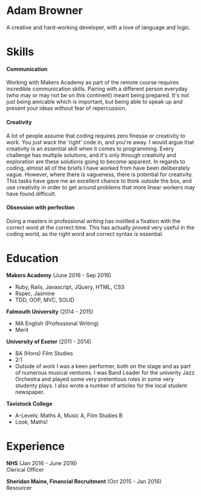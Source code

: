 # Adam Browner

A creative and hard-working developer, with a love of language and logic.

# Skills
#### Communication
Working with Makers Academy as part of the remote course requires incredible communication skills. Pairing with a different person everyday (who may or may not be on this continent) meant being prepared. It's not just being amicable which is important, but being able to speak up and present your ideas without fear of repercussion.

#### Creativity
A lot of people assume that coding requires zero finesse or creativity to work. You just wack the 'right' code in, and you're away. I would argue that creativity is an essential skill when it comes to programming. Every challenge has multiple solutions, and it's only through creativity and exploration are these solutions going to become apparent. In regards to coding, almost all of the briefs I have worked from have been deliberately vague. However, where there is vagueness, there is potential for creativity. This tasks have gave me an excellent chance to think outside the box, and use creativity in order to get around problems that more linear workers may have found difficult.

#### Obsession with perfection
Doing a masters in professional writing has instilled a fixation with the correct word at the correct time. This has actually proved very useful in the coding world, as the right word and correct syntax is essential.

# Education
**Makers Academy** (June 2016 - Sep 2016)  
+ Ruby, Rails, Javascript, JQuery, HTML, CSS
+ Rspec, Jasmine
+ TDD, OOP, MVC, SOLID

**Falmouth University** (2014 - 2015)  
+ MA English (Professional Writing)
+ Merit  

**University of Exeter** (2011 - 2014)  
+ BA (Hons) Film Studies
+ 2:1
+ Outside of work I was a keen performer, both on the stage and as part of numerous musical ventures. I was Band Leader for the univerity Jazz Orchestra and played some very pretentious roles in some very studenty plays. I also wrote a number of articles for the local student newspaper.

**Tavistock College**
+ A-Levels: Maths A, Music A, Film Studies B
+ Look, Maths!

# Experience
**NHS** (Jan 2016 - June 2016)  
Clerical Officer  

**Sheridan Maine, Financial Recruitment** (Oct 2015 - Jan 2016)  
Resourcer
